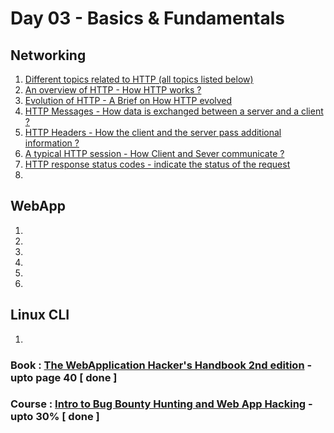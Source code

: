 # Day 03 - Basics & Fundamentals

## Networking
  1. [Different topics related to HTTP (all topics listed below)](https://developer.mozilla.org/en-US/docs/Web/HTTP/Basics_of_HTTP)
  2. [An overview of HTTP - How HTTP works ?](https://developer.mozilla.org/en-US/docs/Web/HTTP/Overview)
  3. [Evolution of HTTP - A Brief on How HTTP evolved](https://developer.mozilla.org/en-US/docs/Web/HTTP/Basics_of_HTTP/Evolution_of_HTTP)
  4. [HTTP Messages - How data is exchanged between a server and a client ?](https://developer.mozilla.org/en-US/docs/Web/HTTP/Messages)
  5. [HTTP Headers - How the client and the server pass additional information ?](https://developer.mozilla.org/en-US/docs/Web/HTTP/Headers)
  6. [A typical HTTP session - How Client and Sever communicate ?](https://developer.mozilla.org/en-US/docs/Web/HTTP/Session)
  7. [HTTP response status codes - indicate the status of the request](https://developer.mozilla.org/en-US/docs/Web/HTTP/Status)
  8. 

## WebApp
  1. 
  2. 
  3. 
  4. 
  5. 
  6. 

## Linux CLI
  1. 

### Book : [The WebApplication Hacker's Handbook 2nd edition](https://edu.anarcho-copy.org/Against%20Security%20-%20Self%20Security/Dafydd%20Stuttard,%20Marcus%20Pinto%20-%20The%20web%20application%20hacker's%20handbook_%20finding%20and%20exploiting%20security%20flaws-Wiley%20(2011).pdf) - upto page 40 [ done ]
### Course : [Intro to Bug Bounty Hunting and Web App Hacking](https://www.udemy.com/course/intro-to-bug-bounty-by-nahamsec/) - upto 30% [ done ]
